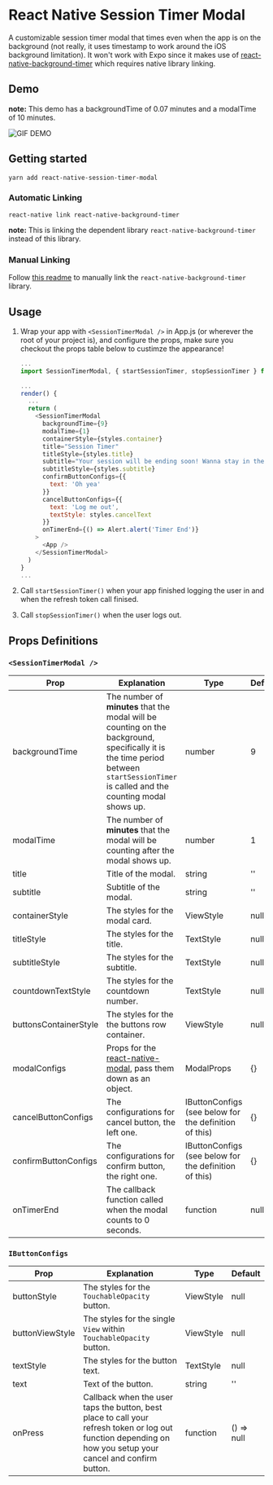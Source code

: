 # React Native Session Timer Modal

A customizable session timer modal that times even when the app is on the background (not really, it uses timestamp to work around the iOS background limitation). It won't work with Expo since it makes use of [react-native-background-timer](https://github.com/ocetnik/react-native-background-timer) which requires native library linking.

## Demo

**note:** This demo has a backgroundTime of 0.07 minutes and a modalTime of 10 minutes.

![GIF DEMO](https://i.imgur.com/eCsuJDz.gif)

## Getting started

`yarn add react-native-session-timer-modal`

### Automatic Linking

`react-native link react-native-background-timer`

**note:** This is linking the dependent library `react-native-background-timer` instead of this library.

### Manual Linking

Follow [this readme](https://github.com/ocetnik/react-native-background-timer/blob/master/README.md) to manually link the `react-native-background-timer` library.

## Usage

1. Wrap your app with `<SessionTimerModal />` in App.js (or wherever the root of your project is), and configure the props, make sure you checkout the props table below to custimze the appearance!

   ```javascript
   ...
   import SessionTimerModal, { startSessionTimer, stopSessionTimer } from 'react-native-session-timer-modal';

   ...
   render() {
     ...
     return (
       <SessionTimerModal
         backgroundTime={9}
         modalTime={1}
         containerStyle={styles.container}
         title="Session Timer"
         titleStyle={styles.title}
         subtitle="Your session will be ending soon! Wanna stay in the app?"
         subtitleStyle={styles.subtitle}
         confirmButtonConfigs={{
           text: 'Oh yea'
         }}
         cancelButtonConfigs={{
           text: 'Log me out',
           textStyle: styles.cancelText
         }}
         onTimerEnd={() => Alert.alert('Timer End')}
       >
         <App />
       </SessionTimerModal>
     )
   }
   ...
   ```

2. Call `startSessionTimer()` when your app finished logging the user in and when the refresh token call finised.

3. Call `stopSessionTimer()` when the user logs out.

## Props Definitions

### `<SessionTimerModal />`

| Prop                  | Explanation                                                                                                                                                                            | Type                                                  | Default |
| --------------------- | -------------------------------------------------------------------------------------------------------------------------------------------------------------------------------------- | ----------------------------------------------------- | ------- |
| backgroundTime        | The number of **minutes** that the modal will be counting on the background, specifically it is the time period between `startSessionTimer` is called and the counting modal shows up. | number                                                | 9       |
| modalTime             | The number of **minutes** that the modal will be counting after the modal shows up.                                                                                                    | number                                                | 1       |
| title                 | Title of the modal.                                                                                                                                                                    | string                                                | ''      |
| subtitle              | Subtitle of the modal.                                                                                                                                                                 | string                                                | ''      |
| containerStyle        | The styles for the modal card.                                                                                                                                                         | ViewStyle                                             | null    |
| titleStyle            | The styles for the title.                                                                                                                                                              | TextStyle                                             | null    |
| subtitleStyle         | The styles for the subtitle.                                                                                                                                                           | TextStyle                                             | null    |
| countdownTextStyle    | The styles for the countdown number.                                                                                                                                                   | TextStyle                                             | null    |
| buttonsContainerStyle | The styles for the the buttons row container.                                                                                                                                          | ViewStyle                                             | null    |
| modalConfigs          | Props for the [react-native-modal](https://github.com/react-native-community/react-native-modal#available-props), pass them down as an object.                                         | ModalProps                                            | {}      |
| cancelButtonConfigs   | The configurations for cancel button, the left one.                                                                                                                                    | IButtonConfigs (see below for the definition of this) | {}      |
| confirmButtonConfigs  | The configurations for confirm button, the right one.                                                                                                                                  | IButtonConfigs (see below for the definition of this) | {}      |
| onTimerEnd            | The callback function called when the modal counts to 0 seconds.                                                                                                                       | function                                              | null    |

### `IButtonConfigs`

| Prop            | Explanation                                                                                                                                                  | Type      | Default    |
| --------------- | ------------------------------------------------------------------------------------------------------------------------------------------------------------ | --------- | ---------- |
| buttonStyle     | The styles for the `TouchableOpacity` button.                                                                                                                | ViewStyle | null       |
| buttonViewStyle | The styles for the single `View` within `TouchableOpacity` button.                                                                                           | ViewStyle | null       |
| textStyle       | The styles for the button text.                                                                                                                              | TextStyle | null       |
| text            | Text of the button.                                                                                                                                          | string    | ''         |
| onPress         | Callback when the user taps the button, best place to call your refresh token or log out function depending on how you setup your cancel and confirm button. | function  | () => null |
